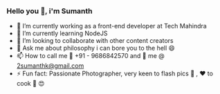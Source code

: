 ### Hello you 👋, i'm Sumanth 

- 🔭 I’m currently working as a front-end developer at Tech Mahindra
- 🌱 I’m currently learning NodeJS
- 👯 I’m looking to collaborate with other content creators
- 💬 Ask me about philosophy i can bore you to the hell :smile:
- 📫 How to call me :calling: +91 - 9686842570 and :e-mail: me @ 2sumanthk@gmail.com
- ⚡ Fun fact: Passionate Photographer, very keen to flash pics :camera_flash: , :heart: to cook :poultry_leg: :heart_eyes:

